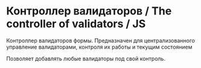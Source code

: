 # Контроллер валидаторов / The controller of validators / JS 

Контроллер валидаторов формы.
Предназначен для централизованного управление валидаторами, контроля их работы и текущим состоянием

Позволяет добавлять любые валидаторы под свой контроль.
